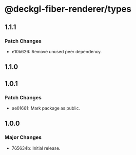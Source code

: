 # @deckgl-fiber-renderer/types

## 1.1.1

### Patch Changes

- e10b626: Remove unused peer dependency.

## 1.1.0

## 1.0.1

### Patch Changes

- ae01661: Mark package as public.

## 1.0.0

### Major Changes

- 765634b: Initial release.
